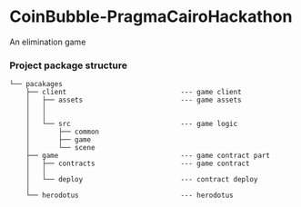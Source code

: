 # CoinBubble-PragmaCairoHackathon
An elimination game






### Project package structure

```shell
└── pacakages
    ├── client                            --- game client
    │   ├── assets                        --- game assets
    │   │ 
    │   │
    │   └── src                           --- game logic
    │       ├── common
    │       ├── game
    │       └── scene
    ├── game                              --- game contract part
    │   ├── contracts                     --- game contract
    │   │  
    │   └── deploy                        --- contract deploy
    │
    └── herodotus                         --- herodotus
```
